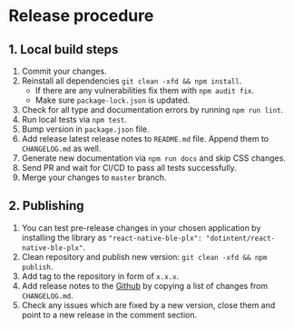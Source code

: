 # Release procedure

## 1. Local build steps

1. Commit your changes.
2. Reinstall all dependencies `git clean -xfd && npm install`.
    * If there are any vulnerabilities fix them with `npm audit fix`.
    * Make sure `package-lock.json` is updated.
3. Check for all type and documentation errors by running `npm run lint`.
4. Run local tests via `npm test`.
5. Bump version in `package.json` file.
6. Add release latest release notes to `README.md` file. Append them to `CHANGELOG.md` as well.
7. Generate new documentation via `npm run docs` and skip CSS changes.
8. Send PR and wait for CI/CD to pass all tests successfully.
9. Merge your changes to `master` branch.

## 2. Publishing

1. You can test pre-release changes in your chosen application by installing the library as
  ```"react-native-ble-plx": "dotintent/react-native-ble-plx"```.
2. Clean repository and publish new version: `git clean -xfd && npm publish`.
3. Add tag to the repository in form of `x.x.x`.
4. Add release notes to the [Github](https://github.com/dotintent/react-native-ble-plx/releases) by copying a list of changes from `CHANGELOG.md`.
5. Check any issues which are fixed by a new version, close them and point to a new release in the comment section.
